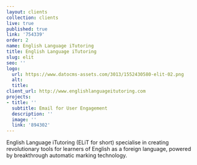 ```yaml
---
layout: clients
collection: clients
live: true
published: true
link: '754339'
order: 2
name: English Language iTutoring
title: English Language iTutoring
slug: elit
seo: ''
logo:
  url: https://www.datocms-assets.com/3013/1552430580-elit-02.png
  alt: 
  title: 
client_url: http://www.englishlanguageitutoring.com
projects:
- title: ''
  subtitle: Email for User Engagement
  description: ''
  image: ''
  link: '894302'
---
```


English Language iTutoring (ELiT for short) specialise in creating revolutionary tools for learners of English as a foreign language, powered by breakthrough automatic marking technology.